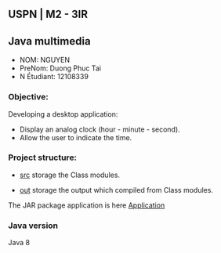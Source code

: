 ## USPN | M2 - 3IR
## Java multimedia
* NOM: NGUYEN
* PreNom: Duong Phuc Tai
* N Étudiant: 12108339

### Objective:

Developing a desktop application:
* Display an analog clock (hour - minute - second).
* Allow the user to indicate the time.

### Project structure:

- [src](./src) storage the Class modules.

- [out](./out) storage the output which compiled from Class modules.

The JAR package application is here [Application](./out/artifacts/AnalogClock_jar)

### Java version
Java 8